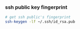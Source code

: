 ### ssh public key fingerprint
```bash
# get ssh public's fingerprint
ssh-keygen -lf ~/.ssh/id_rsa.pub 
```